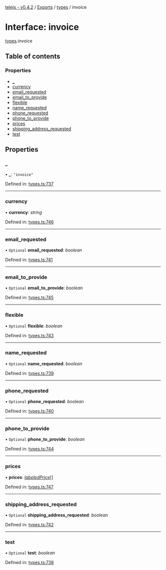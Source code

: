 [telejs - v0.4.2](../README.md) / [Exports](../modules.md) / [types](../modules/types.md) / invoice

# Interface: invoice

[types](../modules/types.md).invoice

## Table of contents

### Properties

- [\_](types.invoice.md#_)
- [currency](types.invoice.md#currency)
- [email\_requested](types.invoice.md#email_requested)
- [email\_to\_provide](types.invoice.md#email_to_provide)
- [flexible](types.invoice.md#flexible)
- [name\_requested](types.invoice.md#name_requested)
- [phone\_requested](types.invoice.md#phone_requested)
- [phone\_to\_provide](types.invoice.md#phone_to_provide)
- [prices](types.invoice.md#prices)
- [shipping\_address\_requested](types.invoice.md#shipping_address_requested)
- [test](types.invoice.md#test)

## Properties

### \_

• **\_**: ``"invoice"``

Defined in: [types.ts:737](https://github.com/telejs/telejs/blob/64a8dcf/src/types.ts#L737)

___

### currency

• **currency**: *string*

Defined in: [types.ts:746](https://github.com/telejs/telejs/blob/64a8dcf/src/types.ts#L746)

___

### email\_requested

• `Optional` **email\_requested**: *boolean*

Defined in: [types.ts:741](https://github.com/telejs/telejs/blob/64a8dcf/src/types.ts#L741)

___

### email\_to\_provide

• `Optional` **email\_to\_provide**: *boolean*

Defined in: [types.ts:745](https://github.com/telejs/telejs/blob/64a8dcf/src/types.ts#L745)

___

### flexible

• `Optional` **flexible**: *boolean*

Defined in: [types.ts:743](https://github.com/telejs/telejs/blob/64a8dcf/src/types.ts#L743)

___

### name\_requested

• `Optional` **name\_requested**: *boolean*

Defined in: [types.ts:739](https://github.com/telejs/telejs/blob/64a8dcf/src/types.ts#L739)

___

### phone\_requested

• `Optional` **phone\_requested**: *boolean*

Defined in: [types.ts:740](https://github.com/telejs/telejs/blob/64a8dcf/src/types.ts#L740)

___

### phone\_to\_provide

• `Optional` **phone\_to\_provide**: *boolean*

Defined in: [types.ts:744](https://github.com/telejs/telejs/blob/64a8dcf/src/types.ts#L744)

___

### prices

• **prices**: [*labeledPrice*](types.labeledprice.md)[]

Defined in: [types.ts:747](https://github.com/telejs/telejs/blob/64a8dcf/src/types.ts#L747)

___

### shipping\_address\_requested

• `Optional` **shipping\_address\_requested**: *boolean*

Defined in: [types.ts:742](https://github.com/telejs/telejs/blob/64a8dcf/src/types.ts#L742)

___

### test

• `Optional` **test**: *boolean*

Defined in: [types.ts:738](https://github.com/telejs/telejs/blob/64a8dcf/src/types.ts#L738)
